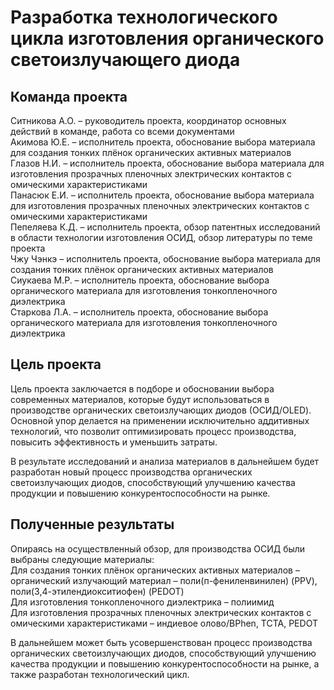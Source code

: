 # Разработка технологического цикла изготовления органического светоизлучающего диода

## Команда проекта
Ситникова А.О. – руководитель проекта, координатор основных действий в команде, работа со всеми документами  
Акимова Ю.Е. – исполнитель проекта, обоснование выбора материала для создания тонких плёнок органических активных материалов  
Глазов Н.И. – исполнитель проекта, обоснование выбора материала для изготовления прозрачных пленочных электрических контактов с омическими характеристиками  
Панасюк Е.И. – исполнитель проекта, обоснование выбора материала для изготовления прозрачных пленочных электрических контактов с омическими характеристиками  
Пепеляева К.Д. – исполнитель проекта, обзор патентных исследований в области технологии изготовления ОСИД, обзор литературы по теме проекта  
Чжу Чэнкэ – исполнитель проекта, обоснование выбора материала для создания тонких плёнок органических активных материалов  
Сиукаева М.Р. – исполнитель проекта, обоснование выбора органического материала для изготовления тонкопленочного диэлектрика  
Старкова Л.А. – исполнитель проекта, обоснование выбора органического материала для изготовления тонкопленочного диэлектрика  


## Цель проекта
Цель проекта заключается в подборе и обосновании выбора современных материалов, которые будут использоваться в производстве органических светоизлучающих диодов (ОСИД/OLED). Основной упор делается на применении исключительно аддитивных технологий, что позволит оптимизировать процесс производства, повысить эффективность и уменьшить затраты. 

В результате исследований и анализа материалов в дальнейшем будет разработан новый процесс производства органических светоизлучающих диодов, способствующий улучшению качества продукции и повышению конкурентоспособности на рынке.

## Полученные результаты
Опираясь на осуществленный обзор, для производства ОСИД были выбраны следующие материалы:  
Для создания тонких плёнок органических активных материалов – органический излучающий материал – поли(п-фениленвинилен) (PPV), поли(3,4-этилендиокситиофен) (PEDOT)  
Для изготовления тонкопленочного диэлектрика – полиимид  
Для изготовления прозрачных пленочных электрических контактов с омическими характеристиками – индиевое олово/BPhen, TCTA, PEDOT  
  
В дальнейшем может быть усовершенствован процесс производства органических светоизлучающих диодов, способствующий улучшению качества продукции и повышению конкурентоспособности на рынке, а также разработан технологический цикл. 

